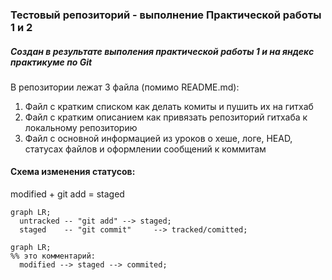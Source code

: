 ### Тестовый репозиторий - выполнение Практической работы 1 и 2 
##### Создан в результате выполения практической работы 1 и на яндекс практикуме по Git   

В репозитории лежат 3 файла (помимо README.md):   
1. Файл с кратким списком как делать комиты и пушить их на гитхаб
2. Файл с кратким описанием как привязать репозиторий гитхаба к локальному репозиторию
3. Файл с основной информацией из уроков о хеше, логе, HEAD, статусах файлов и оформлении сообщений к коммитам

#### Схема изменения статусов:  
modified + git add = staged

```mermaid
graph LR;
  untracked -- "git add" --> staged;
  staged    -- "git commit"     --> tracked/comitted;   

```   



```mermaid
graph LR;
%% это комментарий: 
  modified --> staged --> commited;
``` 